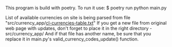 This program is build with poetry. To run it use:
$ poetry run python main.py

List of available currencies on site is being parsed from file
"src/currency_app/[cl-currencies-table.txt](src/currency_app/cl-currencies-table.txt)"
If you get a new file from original web page with updates, don't forget
to place it in the right directory - src/currency_app/
And if that file has another name, be sure that you replace it in
main.py's valid_currency_codes_update() function.